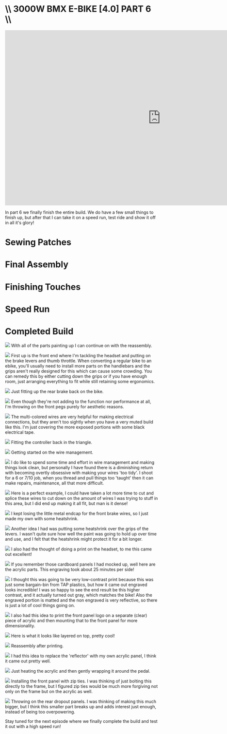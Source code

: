 # \\\ 3000W BMX E-BIKE [4.0] PART 6 \\\

<iframe width="1024" height="576" src="https://www.youtube.com/embed/TcBWek1iFQ4" title="YouTube video player" frameborder="0" allow="accelerometer; autoplay; clipboard-write; encrypted-media; gyroscope; picture-in-picture" allowfullscreen></iframe>

In part 6 we finally finish the entire build. We do have a few small things to finish up, but after that I can take it on a speed run, test ride and show it off in all it's glory! 

# Sewing Patches

# Final Assembly

# Finishing Touches

# Speed Run

# Completed Build

![](assemble.jpg)
With all of the parts painting up I can continue on with the reassembly.

![](assemble2.jpg)
First up is the front end where I'm tackling the headset and putting on the brake levers and thumb throttle. When converting a regular bike to an ebike, you'll usually need to install more parts on the handlebars and the grips aren't really designed for this which can cause some crowding. You can remedy this by either cutting down the grips or if you have enough room, just arranging everything to fit while still retaining some ergonomics. 

![](brake.jpg)
Just fitting up the rear brake back on the bike. 

![](pegs.jpg)
Even though they're not adding to the function nor performance at all, I'm throwing on the front pegs purely for aesthetic reasons. 

![](tape.jpg)
The multi-colored wires are very helpful for making electrical connections, but they aren't too sightly when you have a very muted build like this. I'm just covering the more exposed portions with some black electrical tape. 

![](conn.jpg)
Fitting the controller back in the triangle.  

![](zip.jpg)
Getting started on the wire management. 

![](zip2.jpg)
I do like to spend some time and effort in wire management and making things look clean, but personally I have found there is a diminishing return with becoming overtly obsessive with making your wires 'too tidy'. I shoot for a 6 or 7/10 job, when you thread and pull things too 'taught' then it can make repairs, maintenance, all that more difficult. 

![](zip3.jpg)
Here is a perfect example, I could have taken a lot more time to cut and splice these wires to cut down on the amount of wires I was trying to stuff in this area, but I did end up making it all fit, but man is it dense!

![](heat.jpg)
I kept losing the little metal endcap for the front brake wires, so I just made my own with some heatshrink. 

![](heat2.jpg)
Another idea I had was putting some heatshrink over the grips of the levers. I wasn't quite sure how well the paint was going to hold up over time and use, and I felt that the heatshrink might protect it for a bit longer. 

![](cap.jpg)
I also had the thought of doing a print on the headset, to me this came out excellent! 

![](engrave.jpg)
If you remember those cardboard panels I had mocked up, well here are the acrylic parts. This engraving took about 25 minutes per side! 

![](print.jpg)
I thought this was going to be very low-contrast print because this was just some bargain-bin from TAP plastics, but how it came out engraved looks incredible! I was so happy to see the end result be this higher contrast, and it actually turned out gray, which matches the bike! Also the engraved portion is matted and the non engraved is very reflective, so there is just a lot of cool things going on.  

![](print2.jpg)
I also had this idea to print the front panel logo on a separate (clear) piece of acrylic and then mounting that to the front panel for more dimensionality.

![](print3.jpg)
Here is what it looks like layered on top, pretty cool!

![](cap2.jpg)
Reassembly after printing. 

![](pedal.jpg)
I had this idea to replace the 'reflector' with my own acrylic panel, I think it came out pretty well.  

![](pedal2.jpg)
Just heating the acrylic and then gently wrapping it around the pedal. 

![](front.jpg)
Installing the front panel with zip ties. I was thinking of just bolting this directly to the frame, but I figured zip ties would be much more forgiving not only on the frame but on the acrylic as well. 

![](rpanel.jpg)
Throwing on the rear dropout panels. I was thinking of making this much bigger, but I think this smaller part breaks up and adds interest just enough, instead of being too overpowering. 

Stay tuned for the next episode where we finally complete the build and test it out with a high speed run! 
